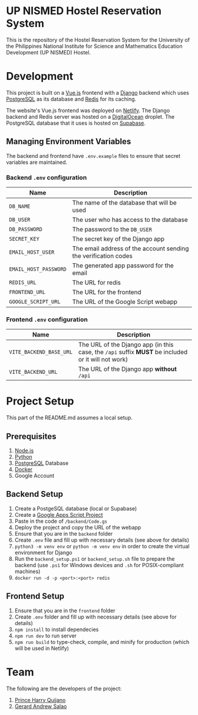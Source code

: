 # UP NISMED Hostel Reservation System
This is the repository of the Hostel Reservation System for the University of the Philippines National Institute for Science and Mathematics Education Development (UP NISMED) Hostel.

# Development
This project is built on a [Vue.js](https://vuejs.org) frontend with a [Django](https://www.djangoproject.com) backend which uses [PostgreSQL](https://www.postgresql.org) as its database and [Redis](https://redis.io) for its caching.

The website's Vue.js frontend was deployed on [Netlify](https://www.netlify.com). The Django backend and Redis server was hosted on a [DigitalOcean](https://www.digitalocean.com) droplet. The PostgreSQL database that it uses is hosted on [Supabase](https://supabase.com).

## Managing Environment Variables
The backend and frontend have `.env.example` files to ensure that secret variables are maintained.

### Backend `.env` configuration
| **Name**                | **Description**                                                    |
| ----------------------- | ------------------------------------------------------------------ |
| `DB_NAME`               | The name of the database that will be used |
| `DB_USER`               | The user who has access to the database |
| `DB_PASSWORD`           | The password to the `DB_USER` |
| `SECRET_KEY`            | The secret key of the Django app |
| `EMAIL_HOST_USER`       | The email address of the account sending the verification codes |
| `EMAIL_HOST_PASSWORD`   | The generated app password for the email |
| `REDIS_URL`             | The URL for redis |
| `FRONTEND_URL`          | The URL for the frontend |
| `GOOGLE_SCRIPT_URL`     | The URL of the Google Script webapp |

### Frontend `.env` configuration
| **Name**                | **Description**                                                    |
| ----------------------- | ------------------------------------------------------------------ |
| `VITE_BACKEND_BASE_URL` | The URL of the Django app (in this case, the `/api` suffix **MUST** be included or it will not work) |
| `VITE_BACKEND_URL` | The URL of the Django app **without** `/api` |

# Project Setup
This part of the README.md assumes a local setup.

## Prerequisites
1. [Node.js](https://nodejs.org/en)
2. [Python](https://www.python.org)
3. [PostgreSQL](https://www.postgresql.org) Database
4. [Docker](https://www.docker.com)
5. Google Account

## Backend Setup
1. Create a PostgeSQL database (local or Supabase)
2. Create a [Google Apps Script Project](https://developers.google.com/apps-script)
3. Paste in the code of `/backend/Code.gs`
4. Deploy the project and copy the URL of the webapp
5. Ensure that you are in the `backend` folder
6. Create `.env` file and fill up with necessary details (see above for details)
7. `python3 -m venv env` or `python -m venv env` in order to create the virtual environment for Django
8. Run the `backend_setup.ps1` or `backend_setup.sh` file to prepare the backend (use `.ps1` for Windows devices and `.sh` for POSIX-compliant machines)
9. `docker run -d -p <port>:<port> redis`

## Frontend Setup
1. Ensure that you are in the `frontend` folder
2. Create `.env` folder and fill up with necessary details (see above for details)
3. `npm install` to install dependecies
4. `npm run dev` to run server
5. `npm run build` to type-check, compile, and minify for production (which will be used in Netlify)

# Team
The following are the developers of the project:
1. [Prince Harry Quijano](https://github.com/Harry2166)
2. [Gerard Andrew Salao](https://github.com/gsalao)
